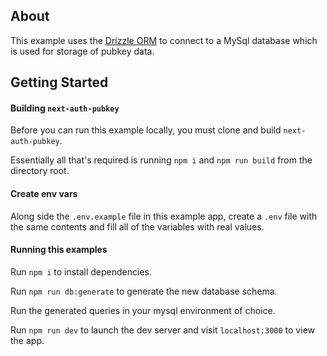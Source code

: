 ## About

This example uses the [Drizzle ORM](https://github.com/drizzle-team/drizzle-orm) to connect to a MySql database which is used for storage of pubkey data.

## Getting Started

#### Building `next-auth-pubkey`

Before you can run this example locally, you must clone and build `next-auth-pubkey`.

Essentially all that's required is running `npm i` and `npm run build` from the directory root.

#### Create env vars

Along side the `.env.example` file in this example app, create a `.env` file with the same contents and fill all of the variables with real values.

#### Running this examples

Run `npm i` to install dependencies.

Run `npm run db:generate` to generate the new database schema.

Run the generated queries in your mysql environment of choice.

Run `npm run dev` to launch the dev server and visit `localhost:3000` to view the app.
